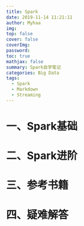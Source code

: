 ```yaml
---
title: Spark
date: 2019-11-14 11:21:11
author: Myhaa
img:
top: false
cover: false
coverImg:
password:
toc: true
mathjax: false
summary: Spark自学笔记
categories: Big Data
tags:
  - Spark
  - Markdown
  - Streaming
---
```


# 一、Spark基础

# 二、Spark进阶

# 三、参考书籍

# 四、疑难解答

